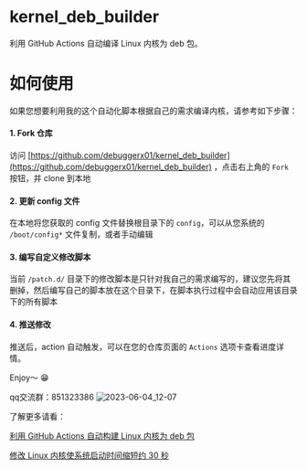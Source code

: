 # kernel_deb_builder
利用 GitHub Actions 自动编译 Linux 内核为 deb 包。

# 如何使用
如果您想要利用我的这个自动化脚本根据自己的需求编译内核，请参考如下步骤：

#### 1. Fork 仓库
访问 [https://github.com/debuggerx01/kernel_deb_builder](https://github.com/debuggerx01/kernel_deb_builder) ，点击右上角的 `Fork` 按钮，并 clone 到本地

#### 2. 更新 config 文件
在本地将您获取的 config 文件替换根目录下的 `config`，可以从您系统的 `/boot/config*` 文件复制，或者手动编辑

#### 3. 编写自定义修改脚本
当前 `/patch.d/` 目录下的修改脚本是只针对我自己的需求编写的，建议您先将其删掉，然后编写自己的脚本放在这个目录下，在脚本执行过程中会自动应用该目录下的所有脚本

#### 4. 推送修改
推送后，action 自动触发，可以在您的仓库页面的 `Actions` 选项卡查看进度详情。

Enjoy～ :grin:

qq交流群：851323386
![2023-06-04_12-07](https://github.com/XXTX-TOP/Linux-kernel_deb_builder/assets/69441812/1f737dc8-a4cd-4a22-8231-6681687cded4)

了解更多请看：

[利用 GitHub Actions 自动构建 Linux 内核为 deb 包](https://www.debuggerx.com/2021/08/17/Using-github-actions-to-build-kernel-deb-packages/)

[修改 Linux 内核使系统启动时间缩短约 30 秒](https://www.debuggerx.com/2021/07/07/Modify-the-linux-kernel-to-reduce-the-boot-speed-by-about-30-seconds/)
